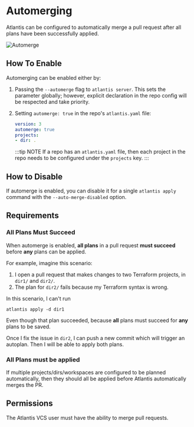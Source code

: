 # Automerging

Atlantis can be configured to automatically merge a pull request after all plans have
been successfully applied.

![Automerge](./images/automerge.png)

## How To Enable

Automerging can be enabled either by:

1. Passing the `--automerge` flag to `atlantis server`. This sets the parameter globally; however, explicit declaration in the repo config will be respected and take priority.
1. Setting `automerge: true` in the repo's `atlantis.yaml` file:

    ```yaml
    version: 3
    automerge: true
    projects:
    - dir: .
    ```

    :::tip NOTE
    If a repo has an `atlantis.yaml` file, then each project in the repo needs
    to be configured under the `projects` key.
    :::

## How to Disable

If automerge is enabled, you can disable it for a single `atlantis apply`
command with the `--auto-merge-disabled` option.

## Requirements

### All Plans Must Succeed

When automerge is enabled, **all plans** in a pull request **must succeed** before
**any** plans can be applied.

For example, imagine this scenario:

1. I open a pull request that makes changes to two Terraform projects, in `dir1/`
   and `dir2/`.
1. The plan for `dir2/` fails because my Terraform syntax is wrong.

In this scenario, I can't run

```shell
atlantis apply -d dir1
```

Even though that plan succeeded, because **all** plans must succeed for **any** plans
to be saved.

Once I fix the issue in `dir2`, I can push a new commit which will trigger an
autoplan. Then I will be able to apply both plans.

### All Plans must be applied

If multiple projects/dirs/workspaces are configured to be planned automatically,
then they should all be applied before Atlantis automatically merges the PR.

## Permissions

The Atlantis VCS user must have the ability to merge pull requests.
